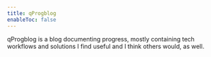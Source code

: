 ```yaml
---
title: qProgblog
enableToc: false
---
```

qProgblog is a blog documenting progress, mostly containing tech workflows and solutions I find useful and I think others would, as well.